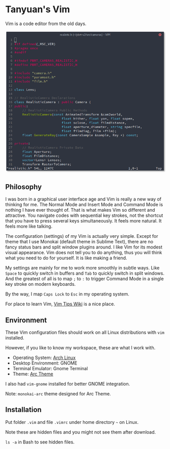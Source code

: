 # Tanyuan's Vim

Vim is a code editor from the old days.

![Vim Screenshot](screenshot.png)

## Philosophy

I was born in a graphical user interface age and Vim is really a new way of thinking for me. The Normal Mode and Insert Mode and Command Mode is nothing I have ever thought of. That is what makes Vim so different and attractive. You navigate codes with sequential key strokes, not the shortcut that you have to press several keys simultaneously. It feels more natural. It feels more like talking.

The configuration (settings) of my Vim is actually very simple. Except for theme that I use Monokai (default theme in Sublime Text), there are no fancy status bars and split window plugins around. I like Vim for its modest visual appearance. Vim does not tell you to do anything, thus you will think what you need to do for yourself. It is like making a friend.

My settings are mainly for me to work more smoothly in subtle ways. Like `Space` to quickly switch in buffers and `Tab` to quickly switch in split windows. And the greatest of all is to map `;` to `:` to trigger Command Mode in a single key stroke on modern keyboards.

By the way, I map `Caps Lock` to `Esc` in my operating system.

For place to learn Vim, [Vim Tips Wiki](http://vim.wikia.com/wiki/Vim_Tips_Wiki) is a nice place.

## Environment

These Vim configuration files should work on all Linux distributions with `vim` installed.

However, if you like to know my workspace, these are what I work with.

- Operating System: [Arch Linux](https://www.archlinux.org/)
- Desktop Environment: GNOME
- Terminal Emulator: Gnome Terminal
- Theme: [Arc Theme](https://github.com/horst3180/Arc-theme)

I also had `vim-gnome` installed for better GNOME integration.

Note: `monokai-arc` theme designed for Arc Theme.

## Installation

Put folder `.vim` and file `.vimrc` under home directory `~` on Linux.

Note these are hidden files and you might not see them after download.

`ls -a` in Bash to see hidden files.
